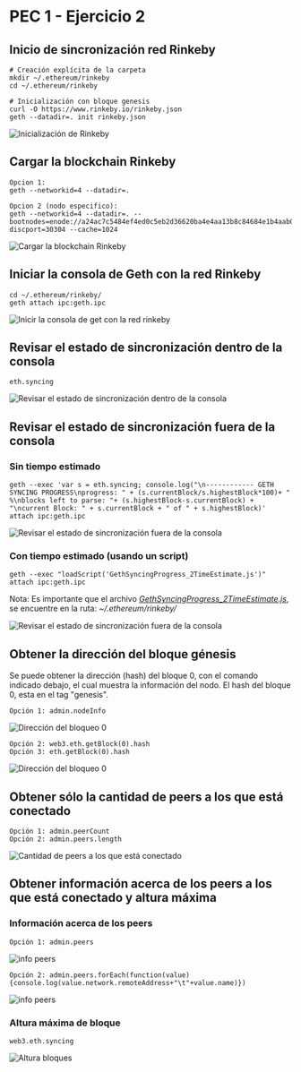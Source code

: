 # PEC 1 - Ejercicio 2

## Inicio de sincronización red Rinkeby

``` 
# Creación explícita de la carpeta
mkdir ~/.ethereum/rinkeby
cd ~/.ethereum/rinkeby

# Inicialización con bloque genesis
curl -O https://www.rinkeby.io/rinkeby.json
geth --datadir=. init rinkeby.json
``` 

![Inicialización de Rinkeby](images/init-rinkeby.png?raw=true "Inicialización de Rinkeby")

## Cargar la blockchain Rinkeby

``` 
Opcion 1:
geth --networkid=4 --datadir=.

Opcion 2 (nodo especifico):
geth --networkid=4 --datadir=. --bootnodes=enode://a24ac7c5484ef4ed0c5eb2d36620ba4e4aa13b8c84684e1b4aab0cebea2ae45cb4d375b77eab56516d34bfbd3c1a833fc51296ff084b770b94fb9028c4d25ccf@52.169.42.101:30303?discport=30304 --cache=1024
``` 

![Cargar la blockchain Rinkeby](images/load-blockchain-rinkeby.png?raw=true "Cargar la blockchain ")

## Iniciar la consola de Geth con la red Rinkeby

``` 
cd ~/.ethereum/rinkeby/
geth attach ipc:geth.ipc
``` 


![Inicir la consola de get con la red rinkeby](images/load-blockchain-rinkeby.png?raw=true "Inicir la consola de get con la red rinkeby")


## Revisar el estado de sincronización dentro de la consola

``` 
eth.syncing
``` 

![Revisar el estado de sincronización dentro de la consola](images/rinkeby-check-state-attached.png?raw=true "Revisar el estado de sincronización dentro de la consola")



## Revisar el estado de sincronización fuera de la consola
### Sin tiempo estimado

``` 
geth --exec 'var s = eth.syncing; console.log("\n------------ GETH SYNCING PROGRESS\nprogress: " + (s.currentBlock/s.highestBlock*100)+ " %\nblocks left to parse: "+ (s.highestBlock-s.currentBlock) + "\ncurrent Block: " + s.currentBlock + " of " + s.highestBlock)' attach ipc:geth.ipc
``` 

![Revisar el estado de sincronización fuera de la consola](images/rinkeby-check-state-deattached.png?raw=true "Revisar el estado de sincronización fuera de la consola")

### Con tiempo estimado (usando un script)

``` 
geth --exec "loadScript('GethSyncingProgress_2TimeEstimate.js')" attach ipc:geth.ipc
``` 

Nota: Es importante que el archivo [*GethSyncingProgress_2TimeEstimate.js*](GethSyncingProgress_2TimeEstimate.js), se encuentre en la ruta: *~/.ethereum/rinkeby/*

![Revisar el estado de sincronización fuera de la consola](images/rinkeby-check-status-with-time-estimated.png?raw=true "Revisar el estado de sincronización fuera de la consola")

## Obtener la dirección del bloque génesis

Se puede obtener la dirección (hash) del bloque 0, con el comando indicado debajo, el cual muestra la información del nodo. El hash del bloque 0, esta en el tag "genesis".


``` 
Opción 1: admin.nodeInfo
``` 

![Dirección del bloqueo 0](images/rinkeby-genesis.png?raw=true "Dirección del bloqueo 0")



``` 
Opción 2: web3.eth.getBlock(0).hash
Opción 3: eth.getBlock(0).hash
``` 

![Dirección del bloqueo 0](images/rinkeby-blockhash.png?raw=true "Dirección del bloqueo 0")



## Obtener sólo la cantidad de peers a los que está conectado

``` 
Opción 1: admin.peerCount
Opción 2: admin.peers.length
``` 

![Cantidad de peers a los que está conectado](images/rinkeby-peers-connected.png?raw=true "Cantidad de peers a los que está conectado")


## Obtener información acerca de los peers a los que está conectado y altura máxima

### Información acerca de los peers

``` 
Opción 1: admin.peers
``` 

![info peers](images/rinkeby-peers-info.png?raw=true "info peers")


``` 
Opción 2: admin.peers.forEach(function(value){console.log(value.network.remoteAddress+"\t"+value.name)})
``` 
![info peers](images/rinkeby-peers-info-2.png?raw=true "info peers")


### Altura máxima de bloque

``` 
web3.eth.syncing
``` 

![Altura bloques](images/rinkeby-syncing.png?raw=true "Altura bloques") 
